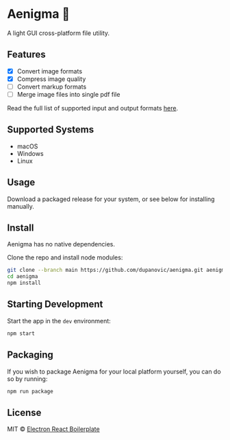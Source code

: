 # Aenigma 🧩
A light GUI cross-platform file utility.

## Features
- [x] Convert image formats
- [x] Compress image quality
- [ ] Convert markup formats
- [ ] Merge image files into single pdf file

Read the full list of supported input and output formats [here](https://dupanovic.com/projects/aenigma#formats).

## Supported Systems
* macOS
* Windows
* Linux

## Usage
Download a packaged release for your system, or see below for installing manually.

## Install
Aenigma has no native dependencies.

Clone the repo and install node modules:

```bash
git clone --branch main https://github.com/dupanovic/aenigma.git aenigma
cd aenigma
npm install
```

## Starting Development

Start the app in the `dev` environment:

```bash
npm start
```

## Packaging

If you wish to package Aenigma for your local platform yourself, you can do so by running:

```bash
npm run package
```

## License

MIT © [Electron React Boilerplate](https://github.com/electron-react-boilerplate)
